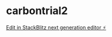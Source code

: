 # carbontrial2

[Edit in StackBlitz next generation editor ⚡️](https://stackblitz.com/~/github.com/ManjuBodi/carbontrial2)